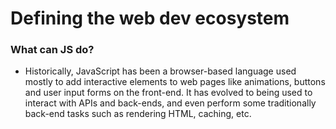 # Defining the web dev ecosystem
### What can JS do?

* Historically, JavaScript has been a browser-based language used mostly to add interactive elements to web pages like animations, buttons and user input forms on the front-end.  It has evolved to being used to interact with APIs and back-ends, and even perform some traditionally back-end tasks such as rendering HTML, caching, etc.
